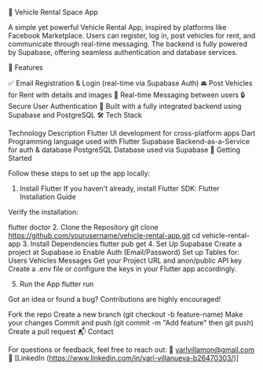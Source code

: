 🚗 Vehicle Rental Space App

A simple yet powerful Vehicle Rental App, inspired by platforms like Facebook Marketplace. Users can register, log in, post vehicles for rent, and communicate through real-time messaging. The backend is fully powered by Supabase, offering seamless authentication and database services.

📱 Features

✅ Email Registration & Login (real-time via Supabase Auth)
🚘 Post Vehicles for Rent with details and images
💬 Real-time Messaging between users
🔒 Secure User Authentication
📡 Built with a fully integrated backend using Supabase and PostgreSQL
🛠 Tech Stack

Technology	Description
Flutter	UI development for cross-platform apps
Dart	Programming language used with Flutter
Supabase	Backend-as-a-Service for auth & database
PostgreSQL	Database used via Supabase
🚀 Getting Started

Follow these steps to set up the app locally:

1. Install Flutter
If you haven't already, install Flutter SDK:
Flutter Installation Guide

Verify the installation:

flutter doctor
2. Clone the Repository
git clone https://github.com/yourusername/vehicle-rental-app.git
cd vehicle-rental-app
3. Install Dependencies
flutter pub get
4. Set Up Supabase
Create a project at Supabase.io
Enable Auth (Email/Password)
Set up Tables for:
Users
Vehicles
Messages
Get your Project URL and anon/public API key
Create a .env file or configure the keys in your Flutter app accordingly.

5. Run the App
flutter run



Got an idea or found a bug? Contributions are highly encouraged!

Fork the repo
Create a new branch (git checkout -b feature-name)
Make your changes
Commit and push (git commit -m "Add feature" then git push)
Create a pull request
📬 Contact

For questions or feedback, feel free to reach out:
📧 yarlvillamon@gmail.com
📱 [LinkedIn (https://www.linkedin.com/in/yarl-villanueva-b26470303/)]

